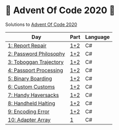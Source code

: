 # 🎄 Advent Of Code 2020 🎄

Solutions to [Advent Of Code 2020](https://adventofcode.com/2020)

| Day | Part | Language |
|-----|------|----------|
|[1: Report Repair](https://adventofcode.com/2020/day/1)|[1+2](/puzzle1/Program.cs)|C#
|[2: Password Philosophy](https://adventofcode.com/2020/day/2)|[1+2](/puzzle2/Program.cs)|C#
|[3: Toboggan Trajectory](https://adventofcode.com/2020/day/3)|[1+2](/puzzle3/Program.cs)|C#
|[4: Passport Processing](https://adventofcode.com/2020/day/4)|[1+2](/puzzle4/Program.cs)|C#
|[5: Binary Boarding](https://adventofcode.com/2020/day/5)|[1+2](/puzzle5/Program.cs)|C#
|[6: Custom Customs](https://adventofcode.com/2020/day/6)|[1+2](/puzzle6/Program.cs)|C#
|[7: Handy Haversacks](https://adventofcode.com/2020/day/7)|[1+2](/puzzle7/Program.cs)|C#
|[8: Handheld Halting](https://adventofcode.com/2020/day/8)|[1+2](/puzzle8/Program.cs)|C#
|[9: Encoding Error](https://adventofcode.com/2020/day/9)|[1+2](/puzzle9/Program.cs)|C#
|[10: Adapter Array](https://adventofcode.com/2020/day/10)|[1](/puzzle10/Program.cs)|C#
